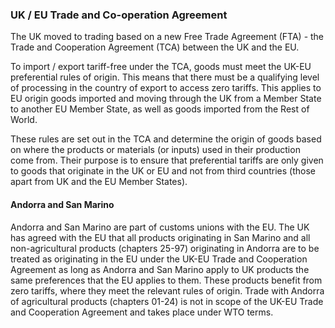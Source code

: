 ### UK / EU Trade and Co-operation Agreement

The UK moved to trading based on a new Free Trade Agreement (FTA) - the Trade and Cooperation Agreement (TCA) between the UK and the EU.

To import / export tariff-free under the TCA, goods must meet the UK-EU preferential rules of origin. This means that there must be a qualifying level of processing in the country of export to access zero tariffs. This applies to EU origin goods imported and moving through the UK from a Member State to another EU Member State, as well as goods imported from the Rest of World.

These rules are set out in the TCA and determine the origin of goods based on where the products or materials (or inputs) used in their production come from. Their purpose is to ensure that preferential tariffs are only given to goods that originate in the UK or EU and not from third countries (those apart from UK and the EU Member States).

#### Andorra and San Marino
Andorra and San Marino are part of customs unions with the EU. The UK has agreed with the EU that all products originating in San Marino and all non-agricultural products (chapters 25-97) originating in Andorra are to be treated as originating in the EU under the UK-EU Trade and Cooperation Agreement as long as Andorra and San Marino apply to UK products the same preferences that the EU applies to them. These products benefit from zero tariffs, where they meet the relevant rules of origin. Trade with Andorra of agricultural products (chapters 01-24) is not in scope of the UK-EU Trade and Cooperation Agreement and takes place under WTO terms.
